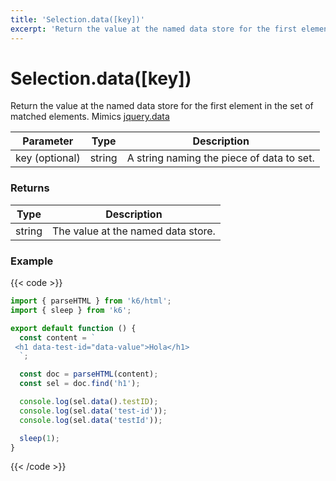 ```yaml
---
title: 'Selection.data([key])'
excerpt: 'Return the value at the named data store for the first element in the set of matched elements.'
---
```


# Selection.data([key])

Return the value at the named data store for the first element in the set of matched elements.
Mimics [jquery.data](https://api.jquery.com/data/)

| Parameter      | Type   | Description                               |
| -------------- | ------ | ----------------------------------------- |
| key (optional) | string | A string naming the piece of data to set. |

### Returns

| Type   | Description                        |
| ------ | ---------------------------------- |
| string | The value at the named data store. |

### Example

{{< code >}}

```javascript
import { parseHTML } from 'k6/html';
import { sleep } from 'k6';

export default function () {
  const content = `
 <h1 data-test-id="data-value">Hola</h1>
  `;

  const doc = parseHTML(content);
  const sel = doc.find('h1');

  console.log(sel.data().testID);
  console.log(sel.data('test-id'));
  console.log(sel.data('testId'));

  sleep(1);
}
```

{{< /code >}}
